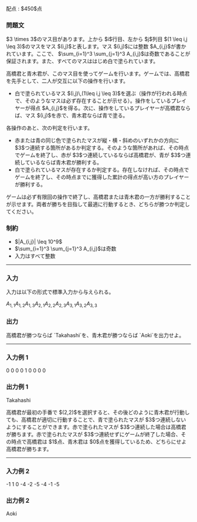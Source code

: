 
<div>

<span>

<span>

<p>
配点 : $450$点
</p>

<div>

<section>

### **問題文**

<p>
$3 \times 3$のマス目があります。上から $i$行目、左から $j$列目 $(1 \leq i,j \leq 3)$のマスをマス $(i,j)$と表します。マス $(i,j)$には整数 $A_{i,j}$が書かれています。ここで、 $\sum_{i=1}^3 \sum_{j=1}^3 A_{i,j}$は奇数であることが保証されます。また、すべてのマスははじめ白で塗られています。
</p>

<p>
高橋君と青木君が、このマス目を使ってゲームを行います。ゲームでは、高橋君を先手として、二人が交互に以下の操作を行います。
</p>

<ul>

<li>
白で塗られているマス $(i,j)\,(1\leq i,j \leq 3)$を選ぶ（操作が行われる時点で、そのようなマスは必ず存在することが示せる）。操作をしているプレイヤーが得点 $A_{i,j}$を得る。次に、操作をしているプレイヤーが高橋君ならば、マス $(i,j)$を赤で、青木君ならば青で塗る。
</li>

</ul>

<p>
各操作のあと、次の判定を行います。
</p>

<ul>

<li>
赤または青の同じ色で塗られたマスが縦・横・斜めのいずれかの方向に $3$つ連続する箇所があるか判定する。そのような箇所があれば、その時点でゲームを終了し、赤が $3$つ連続しているならば高橋君が、青が $3$つ連続しているならば青木君が勝利する。
</li>

<li>
白で塗られているマスが存在するか判定する。存在しなければ、その時点でゲームを終了し、その時点までに獲得した累計の得点が高い方のプレイヤーが勝利する。
</li>

</ul>

<p>
ゲームは必ず有限回の操作で終了し、高橋君または青木君の一方が勝利することが示せます。両者が勝ちを目指して最適に行動するとき、どちらが勝つか判定してください。
</p>

</section>

</div>

<div>

<section>

### **制約**

<ul>

<li>
$|A_{i,j}| \leq 10^9$
</li>

<li>
$\sum_{i=1}^3 \sum_{j=1}^3 A_{i,j}$は奇数
</li>

<li>
入力はすべて整数
</li>

</ul>

</section>

</div>

---

<div>

<div>

<section>

### **入力**

<p>
入力は以下の形式で標準入力から与えられる。
</p>

<div>

$A_{1,1}$$A_{1,2}$$A_{1,3}$$A_{2,1}$$A_{2,2}$$A_{2,3}$$A_{3,1}$$A_{3,2}$$A_{3,3}$
</div>

</section>

</div>

<div>

<section>

### **出力**

<p>
高橋君が勝つならば `Takahashi`を、青木君が勝つならば `Aoki`を出力せよ。
</p>

</section>

</div>

</div>

---

<div>

<section>

### **入力例 1**

<div>

0 0 0
0 1 0
0 0 0

</div>

</section>

</div>

<div>

<section>

### **出力例 1**

<div>

Takahashi

</div>

<p>
高橋君が最初の手番で $(2,2)$を選択すると、その後どのように青木君が行動しても、高橋君が適切に行動することで、青で塗られたマスが $3$つ連続しないようにすることができます。赤で塗られたマスが $3$つ連続した場合は高橋君が勝ちます。赤で塗られたマスが $3$つ連続せずにゲームが終了した場合、その時点で高橋君は $1$点、青木君は $0$点を獲得しているため、どちらにせよ高橋君が勝ちます。
</p>

</section>

</div>

---

<div>

<section>

### **入力例 2**

<div>

-1 1 0
-4 -2 -5
-4 -1 -5

</div>

</section>

</div>

<div>

<section>

### **出力例 2**

<div>

Aoki

</div>

</section>

</div>

</span>

</span>

</div>
